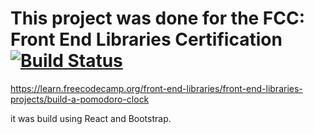 # This project was done for the FCC: Front End Libraries Certification [![Build Status](https://travis-ci.org/mkeeneth/pomodoro-clock-react.svg?branch=master)](https://travis-ci.org/mkeeneth/pomodoro-clock-react)

https://learn.freecodecamp.org/front-end-libraries/front-end-libraries-projects/build-a-pomodoro-clock

it was build using React and Bootstrap.
